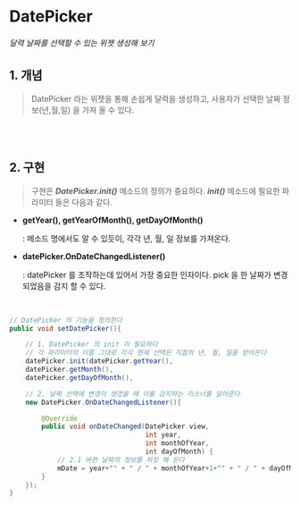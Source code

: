 # DatePicker

###### 달력 날짜를 선택할 수 있는 위젯 생성해 보기



## 1. 개념

> DatePicker 라는 위젯을 통해 손쉽게 달력을 생성하고, 사용자가 선택한 날짜 정보(년,월,일) 을 가져 올 수 있다.

<br>

<br>

## 2. 구현

> 구현은 ***DatePicker.init()*** 메소드의 정의가 중요하다. ___init()___ 메소드에 필요한 파라미터 들은 다음과 같다.



- __getYear(), getYearOfMonth(), getDayOfMonth()__

  : 메소드 명에서도 알 수 있듯이, 각각 년, 월, 일 정보를 가져온다.

- __datePicker.OnDateChangedListener()__

  : datePicker 를 조작하는데 있어서 가장 중요한 인자이다. pick 을 한 날짜가 변경 되었음을 감지 할 수 있다.

<br>



```java
// DatePicker 의 기능을 정의한다
public void setDatePicker(){

	// 1. DatePicker 의 init 이 필요하다
	// 각 파라미터의 이름 그대로 각각 현재 선택된 지점의 년, 월, 일을 받아온다
	datePicker.init(datePicker.getYear(),
	datePicker.getMonth(),
	datePicker.getDayOfMonth(),

    // 2. 날짜 선택에 변경이 생겼을 때 이를 감지하는 리스너를 달아준다
	new DatePicker.OnDateChangedListener(){

		@Override
		public void onDateChanged(DatePicker view, 
                                  int year, 
                                  int monthOfYear, 
                                  int dayOfMonth) {
			// 2.1 바뀐 날짜의 정보를 저장 해 둔다
			mDate = year+"" + " / " + monthOfYear+1+"" + " / " + dayOfMonth+"";
		}
	});
}
```



